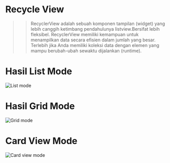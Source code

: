 # Recycle View
>> RecyclerView adalah sebuah komponen tampilan (widget) yang lebih canggih ketimbang pendahulunya listview.Bersifat lebih fleksibel. RecyclerView memiliki kemampuan untuk menampilkan data secara efisien dalam jumlah yang besar. Terlebih jika Anda memiliki koleksi data dengan elemen yang mampu berubah-ubah sewaktu dijalankan (runtime).

# Hasil List Mode
![List mode](https://user-images.githubusercontent.com/63852448/93609661-531e7f00-f9f6-11ea-9617-8cbaa7496de5.jpg)

# Hasil Grid Mode
![Grid mode](https://user-images.githubusercontent.com/63852448/93592368-40974c00-f9dc-11ea-9005-60c25727d09a.jpg)

# Card View Mode
![Card view mode](https://user-images.githubusercontent.com/63852448/93592376-42610f80-f9dc-11ea-9d7f-6cb3e94f9d9a.jpg)
